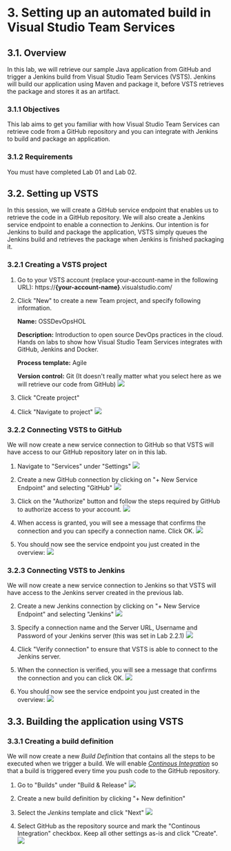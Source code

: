 # 3. Setting up an automated build in Visual Studio Team Services
## 3.1. Overview
In this lab, we will retrieve our sample Java application from GitHub and trigger a Jenkins build from Visual Studio Team Services (VSTS). Jenkins will build our application using Maven and package it, before VSTS retrieves the package and stores it as an artifact.

### 3.1.1 Objectives
This lab aims to get you familiar with how Visual Studio Team Services can retrieve code from a GitHub repository and you can integrate with Jenkins to build and package an application. 

### 3.1.2 Requirements
You must have completed Lab 01 and Lab 02.

## 3.2. Setting up VSTS
In this session, we will create a GitHub service endpoint that enables us to retrieve the code in a GitHub repository. We will also create a Jenkins service endpoint to enable a connection to Jenkins. Our intention is for Jenkins to build and package the application, VSTS simply queues the Jenkins build and retrieves the package when Jenkins is finished packaging it.

### 3.2.1 Creating a VSTS project

1. Go to your VSTS account (replace your-account-name in the following URL): https://**{your-account-name}**.visualstudio.com/    

2. Click "New" to create a new Team project, and specify following information. 

    **Name:** OSSDevOpsHOL
    
    **Description:** Introduction to open source DevOps practices in the cloud. Hands on labs to show how Visual Studio Team Services integrates with GitHub, Jenkins and Docker. 

    **Process template:** Agile

    **Version control:** Git (It doesn't really matter what you select here as we will retrieve our code from GitHub)
![](./images/3.2.i001.PNG)

3. Click "Create project"

4. Click "Navigate to project"
![](./images/3.2.i002.png)

### 3.2.2 Connecting VSTS to GitHub

We will now create a new service connection to GitHub so that VSTS will have access to our GitHub repository later on in this lab.

1. Navigate to "Services" under "Settings"
![](./images/3.2.i003.png)

2. Create a new GitHub connection by clicking on "+ New Service Endpoint" and selecting "GitHub"
![](./images/3.2.i004.png)

3. Click on the "Authorize" button and follow the steps required by GitHub to authorize access to your account.
![](./images/3.2.i005.png)

4. When access is granted, you will see a message that confirms the connection and you can specify a connection name. Click OK.
![](./images/3.2.i006.png)

5. You should now see the service endpoint you just created in the overview:
![](./images/3.2.i007.png)

### 3.2.3 Connecting VSTS to Jenkins

We will now create a new service connection to Jenkins so that VSTS will have access to the Jenkins server created in the previous lab.

2. Create a new Jenkins connection by clicking on "+ New Service Endpoint" and selecting "Jenkins"
![](./images/3.2.i008.png) 

3. Specify a connection name and the Server URL, Username and Password of your Jenkins server (this was set in Lab 2.2.1)
![](./images/3.2.i009.png)

4. Click "Verify connection" to ensure that VSTS is able to connect to the Jenkins server.

5. When the connection is verified, you will see a message that confirms the connection and you can click OK.
![](./images/3.2.i010.png)

6. You should now see the service endpoint you just created in the overview:
![](./images/3.2.i011.png)

## 3.3. Building the application using VSTS

### 3.3.1 Creating a build definition

We will now create a new *Build Definition* that contains all the steps to be executed when we trigger a build. We will enable [*Continous Integration*](https://en.wikipedia.org/wiki/Continuous_integration) so that a build is triggered every time you push code to the GitHub repository.

1. Go to "Builds" under "Build & Release"
![](./images/3.3.i003.png)

2. Create a new build definition by clicking "+ New definition"

3. Select the *Jenkins* template and click "Next"
![](./images/3.3.i004.png)

4. Select GitHub as the repository source and mark the "Continous Integration" checkbox. Keep all other settings as-is and click "Create".
![](./images/3.3.i005.png)

